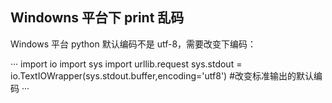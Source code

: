 ## Windowns 平台下 print 乱码
Windows 平台 python 默认编码不是 utf-8，需要改变下编码：

···
import io
import sys
import urllib.request
sys.stdout = io.TextIOWrapper(sys.stdout.buffer,encoding='utf8') #改变标准输出的默认编码
···

